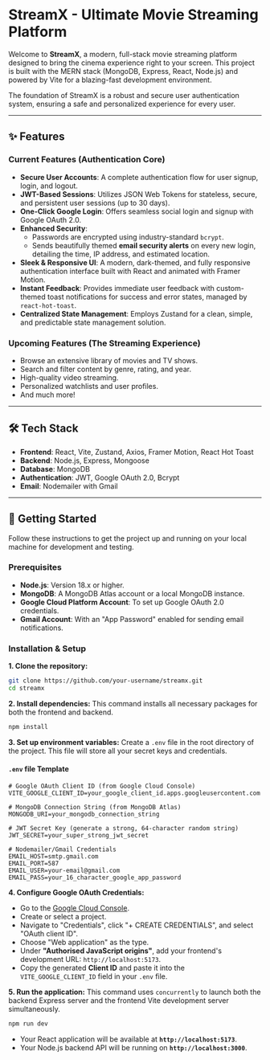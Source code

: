# StreamX - Ultimate Movie Streaming Platform

Welcome to **StreamX**, a modern, full-stack movie streaming platform designed to bring the cinema experience right to your screen. This project is built with the MERN stack (MongoDB, Express, React, Node.js) and powered by Vite for a blazing-fast development environment.

The foundation of StreamX is a robust and secure user authentication system, ensuring a safe and personalized experience for every user.

-----

## ✨ Features

### Current Features (Authentication Core)

  * **Secure User Accounts**: A complete authentication flow for user signup, login, and logout.
  * **JWT-Based Sessions**: Utilizes JSON Web Tokens for stateless, secure, and persistent user sessions (up to 30 days).
  * **One-Click Google Login**: Offers seamless social login and signup with Google OAuth 2.0.
  * **Enhanced Security**:
      * Passwords are encrypted using industry-standard `bcrypt`.
      * Sends beautifully themed **email security alerts** on every new login, detailing the time, IP address, and estimated location.
  * **Sleek & Responsive UI**: A modern, dark-themed, and fully responsive authentication interface built with React and animated with Framer Motion.
  * **Instant Feedback**: Provides immediate user feedback with custom-themed toast notifications for success and error states, managed by `react-hot-toast`.
  * **Centralized State Management**: Employs Zustand for a clean, simple, and predictable state management solution.

### Upcoming Features (The Streaming Experience)

  * Browse an extensive library of movies and TV shows.
  * Search and filter content by genre, rating, and year.
  * High-quality video streaming.
  * Personalized watchlists and user profiles.
  * And much more\!

-----

## 🛠️ Tech Stack

  * **Frontend**: React, Vite, Zustand, Axios, Framer Motion, React Hot Toast
  * **Backend**: Node.js, Express, Mongoose
  * **Database**: MongoDB
  * **Authentication**: JWT, Google OAuth 2.0, Bcrypt
  * **Email**: Nodemailer with Gmail

-----

## 🚀 Getting Started

Follow these instructions to get the project up and running on your local machine for development and testing.

### Prerequisites

  * **Node.js**: Version 18.x or higher.
  * **MongoDB**: A MongoDB Atlas account or a local MongoDB instance.
  * **Google Cloud Platform Account**: To set up Google OAuth 2.0 credentials.
  * **Gmail Account**: With an "App Password" enabled for sending email notifications.

### Installation & Setup

**1. Clone the repository:**

```bash
git clone https://github.com/your-username/streamx.git
cd streamx
```

**2. Install dependencies:**
This command installs all necessary packages for both the frontend and backend.

```bash
npm install
```

**3. Set up environment variables:**
Create a `.env` file in the root directory of the project. This file will store all your secret keys and credentials.

#### `.env` file Template

```env
# Google OAuth Client ID (from Google Cloud Console)
VITE_GOOGLE_CLIENT_ID=your_google_client_id.apps.googleusercontent.com

# MongoDB Connection String (from MongoDB Atlas)
MONGODB_URI=your_mongodb_connection_string

# JWT Secret Key (generate a strong, 64-character random string)
JWT_SECRET=your_super_strong_jwt_secret

# Nodemailer/Gmail Credentials
EMAIL_HOST=smtp.gmail.com
EMAIL_PORT=587
EMAIL_USER=your-email@gmail.com
EMAIL_PASS=your_16_character_google_app_password
```

**4. Configure Google OAuth Credentials:**

  * Go to the [Google Cloud Console](https://console.cloud.google.com/apis/credentials).
  * Create or select a project.
  * Navigate to "Credentials", click "+ CREATE CREDENTIALS", and select "OAuth client ID".
  * Choose "Web application" as the type.
  * Under **"Authorised JavaScript origins"**, add your frontend's development URL: `http://localhost:5173`.
  * Copy the generated **Client ID** and paste it into the `VITE_GOOGLE_CLIENT_ID` field in your `.env` file.

**5. Run the application:**
This command uses `concurrently` to launch both the backend Express server and the frontend Vite development server simultaneously.

```bash
npm run dev
```

  * Your React application will be available at **`http://localhost:5173`**.
  * Your Node.js backend API will be running on **`http://localhost:3000`**.